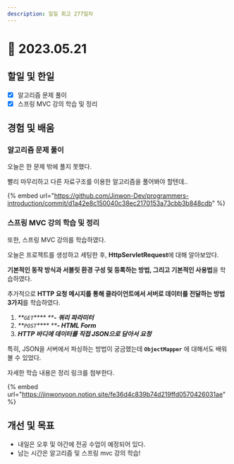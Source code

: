 ```yaml
---
description: 일일 회고 277일차
---
```


# 🙂 2023.05.21

## 할일 및 한일&#x20;

* [x] 알고리즘 문제 풀이&#x20;
* [x] 스프링 MVC 강의 학습 및 정리&#x20;

## 경험 및 배움&#x20;

### 알고리즘 문제 풀이&#x20;

오늘은 한 문제 밖에 풀지 못했다.

빨리 마무리하고 다른 자료구조를 이용한 알고리즘을 풀어봐야 할텐데..

{% embed url="https://github.com/Jinwon-Dev/programmers-introduction/commit/d1a42e8c150040c38ec2170153a73cbb3b848cdb" %}

### 스프링 MVC 강의 학습 및 정리&#x20;

또한, 스프링 MVC 강의를 학습하였다.

오늘은 프로젝트를 생성하고 세팅한 후, **HttpServletRequest**에 대해 알아보았다.

**기본적인 동작 방식과 서블릿 환경 구성 및 등록하는 방법, 그리고 기본적인 사용법**을 학습하였다.

추가적으로 **HTTP 요청 메시지를 통해 클라이언트에서 서버로 데이터를 전달하는 방법 3가지**를 학습하였다.

1. _**`GET`**** ****- 쿼리 파라미터**_
2. _**`POST`**** ****- HTML Form**_
3. _**HTTP 바디에 데이터를 직접 JSON으로 담아서 요청**_

특히, JSON을 서버에서 파싱하는 방법이 궁금했는데 **`ObjectMapper`** 에 대해서도 배워볼 수 있었다.

자세한 학습 내용은 정리 링크를 첨부한다.

{% embed url="https://jinwonyoon.notion.site/fe36d4c839b74d219ffd0570426031ae" %}

## 개선 및 목표&#x20;

* 내일은 오후 및 야간에 전공 수업이 예정되어 있다.&#x20;
* 남는 시간은 알고리즘 및 스프링 mvc 강의 학습!&#x20;
